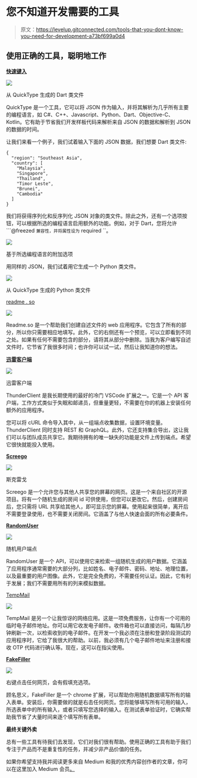 # 您不知道开发需要的工具

> 原文：<https://levelup.gitconnected.com/tools-that-you-dont-know-you-need-for-development-a73bf699a0d4>

## 使用正确的工具，聪明地工作

[**快速键入**](https://app.quicktype.io/)

![](img/f54572234dd0992a52907d6880486cc4.png)

从 QuickType 生成的 Dart 类文件

QuickType 是一个工具，它可以将 JSON 作为输入，并将其解析为几乎所有主要的编程语言，如 C#、C++、Javascript、Python、Dart、Objective-C、Kotlin。它有助于节省我们开发样板代码来解析来自 JSON 的数据和解析到 JSON 的数据的时间。

让我们来看一个例子，我们试着输入下面的 JSON 数据，我们想要 Dart 类文件:

```
{
  "region": "Southeast Asia",
  "country": [
    "Malaysia",
    "Singapore",
    "Thailand",
    "Timor Leste",
    "Brunei",
    "Cambodia"
  ]
}
```

我们将获得序列化和反序列化 JSON 对象的类文件。除此之外，还有一个选项按钮，可以根据所选的编程语言启用额外的功能。例如，对于 Dart，您将允许```@freezed ``兼容性，并将属性设为`` required ``。

![](img/a02c2869d7737a39acfc4804ba860253.png)

基于所选编程语言的附加选项

用同样的 JSON，我们试着用它生成一个 Python 类文件。

![](img/759a69687e5e7b881d18d75e9c983974.png)

从 QuickType 生成的 Python 类文件

[readme . so](http://Readme.so)

![](img/979e115a7511b4785abdd68c739c98a6.png)

Readme.so 是一个帮助我们创建自述文件的 web 应用程序。它包含了所有的部分，所以你只需要相应地填写。此外，它的右侧还有一个预览，可以立即看到不同之处。如果有任何不需要包含的部分，请将其从部分中删除。当我为客户编写自述文件时，它节省了我很多时间；也许你可以试一试，然后让我知道你的想法。

[**迅雷客户端**](https://www.thunderclient.io/)

![](img/f3932891a65d54e6cddde75831e8e7dc.png)

迅雷客户端

ThunderClient 是我长期使用的最好的冷门 VSCode 扩展之一。它是一个 API 客户端，工作方式类似于失眠和邮递员，但重量更轻，不需要在你的机器上安装任何额外的应用程序。

您可以将 cURL 命令导入其中，从一组端点收集数据，设置环境变量。ThunderClient 同时支持 REST 和 GraphQL。此外，它还支持集合导出，这让我们可以与团队成员共享它。我期待拥有的唯一缺失的功能是文件上传到端点。希望它很快就能投入使用。

[**Screego**](https://app.screego.net/)

![](img/960910763d7fe77d83fd288178e4ad9d.png)

斯克雷戈

Screego 是一个允许您与其他人共享您的屏幕的网页。这是一个来自社区的开源项目。将有一个随机生成的房间 id 可供使用，但您可以更改它。然后，创建房间后，您只需将 URL 共享给其他人，即可显示您的屏幕。使用起来很简单，离开后不需要登录使用，也不需要关闭房间。它涵盖了与他人快速会面的所有必要条件。

[**RandomUser**](https://randomuser.me/)

![](img/bed5d99aad9b0e29b7c4c116b8d3531e.png)

随机用户端点

RandomUser 是一个 API，可以使用它来检索一组随机生成的用户数据。它涵盖了应用程序通常需要的大部分列，比如姓名、电子邮件、密码、地址、地理位置，以及最重要的用户图像。此外，它是完全免费的，不需要任何认证。因此，它有利于发展；我们不需要用所有的列来模拟数据。

[TempMail](https://temp-mail.org/en/)

![](img/c433d25159d59d0bc02af9234bf5c51e.png)

TempMail 是另一个让我惊讶的网络应用。这是一项免费服务，让你有一个可用的临时电子邮件地址。你可以用它收发电子邮件。收件箱也可以直接访问，每隔几秒钟刷新一次，以检索收到的电子邮件。在开发一个我必须在注册和登录阶段测试的应用程序时，它给了我很大的帮助。以前，我必须有几个电子邮件地址来注册和接收 OTP 代码进行确认等。现在，这可以在指尖使用。

[**FakeFiller**](https://chrome.google.com/webstore/detail/fake-filler/bnjjngeaknajbdcgpfkgnonkmififhfo?hl=en)

![](img/3f10ed7eab12e512cd0b83e0c9c8bef3.png)

右键点击任何网页，会有假填充选项。

顾名思义，FakeFiller 是一个 chrome 扩展，可以帮助你用随机数据填写所有的输入表单。安装后，你需要做的就是右击任何网页。您将能够填写所有可用的输入，所选表单中的所有输入，或者只填写您选择的输入。在测试表单验证时，它确实帮助我节省了大量时间来逐个填写所有表单。

**最终关键外卖**

总有一些工具有待我们去发现，它们对我们很有帮助。使用正确的工具有助于我们专注于产品而不是重复性的任务，并减少非产品价值的任务。

如果你希望支持我并阅读更多来自 Medium 和我的优秀内容创作者的文章，你可以在这里加入 Medium 会员[。](https://munkevin.medium.com/membership)